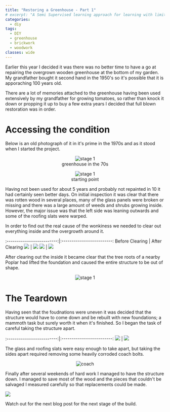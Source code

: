 ```yaml
---
title: "Restoring a Greenhouse - Part 1"
# excerpt: "A Semi Supervised learning approach for learning with limited labelled data."
categories:
  - diy
tags:
  - DIY
  - greenhouse
  - brickwork
  - woodwork
classes: wide
---
```


Earlier this year I decided it was there was no better time to have a go at repairing the overgrown wooden greenhouse at the bottom of my garden. My grandfather bought it second hand in the 1950's so it's possible that it is apporaching 100 years old.

There are a lot of memories attached to the greenhouse having been used extensively by my grandfather for growing tomatoes, so rather than knock it down or propping it up to buy a few extra years I decided that full blown restoration was in order.

# Accessing the condition

Below is an old photograph of it in it's prime in the 1970s and as it stood when I started the project.

<figure style="display:block;text-align:center;">
  <img src="/greenhouse-part1/1970s.jpg" alt="stage 1" >
  <figcaption>greenhouse in the 70s</figcaption>
</figure>

<figure style="display:block;text-align:center;">
  <img src="/greenhouse-part1/stage1_1.jpg" alt="stage 1" >
  <figcaption>starting point</figcaption>
</figure>

Having not been used for about 5 years and probably not repainted in 10 it had certainly seen better days. On initial inspection it was clear that there was rotten wood in several places, many of the glass panels were broken or missing and there was a large amount of weeds and shrubs growing inside. However, the major issue was that the left side was leaning outwards and some of the roofing slats were warped. 

In order to find out the real cause of the wonkiness we needed to clear out everything inside and the overgrowth around it.

:-------------------------:|:-------------------------:
Before Clearing             |  After Clearing
![](/greenhouse-part1/stage1_1.jpg)  |  ![](/greenhouse-part1/stage2_1.jpg)
![](/greenhouse-part1/stage1_3.jpg)  |  ![](/greenhouse-part1/stage2_2.jpg)


After clearing out the inside it became clear that the tree roots of a nearby Poplar had lifted the foundation and caused the entire structure to be out of shape.

<figure style="display:block;text-align:center;">
<img src="/greenhouse-part1/roots.jpg" alt="stage 1" >
</figure>

# The Teardown

Having seen that the foudnations were uneven it was decided that the structure would have to come down and be rebuilt with new foundations; a mammoth task but surely worth it when it's finished. So I began the task of careful taking the structure apart.

:-------------------------:|:-------------------------:
![](/greenhouse-part1/stage3a.jpg)  |  ![](/greenhouse-part1/stage3b.jpg)


The glass and roofing slats were easy enough to take apart, but taking the sides apart required removing some heavily corroded coach bolts.

<figure style="display:block;text-align:center;">
<img src="/greenhouse-part1/coach.jpg" alt="coach" >
</figure>

Finally after several weekends of hard work I managed to have the structure down. I managed to save most of the wood and the pieces that couldn't be salvaged I measured carefully so that replacements could be made.

![](/greenhouse-part1/stage4.jpg)

Watch out for the next blog post for the next stage of the build.